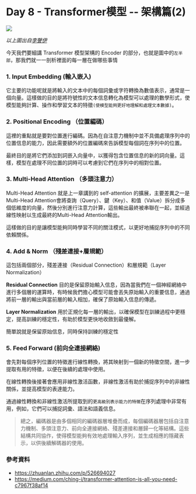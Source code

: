 # Day 8 - Transformer模型 -- 架構篇(2)

![](C:\Users\User\Pictures\transformers.jpg)

_以上圖出自[李謦伊](https://medium.com/@chingi071)_

今天我們要細講 Transformer 模型架構的 Encoder 的部分，也就是圖中的`左半部`，那我們就一一剖析裡面的每一層在做哪些事情

### 1. Input Embedding (輸入嵌入)
它主要的功能呢就是將輸入的文本中的每個詞彙或字符轉換為數值表示，通常是一個向量。這樣做的目的是將符號性的文本信息轉化為模型可以處理的數學形式，使模型能夠計算、操作和學習文本的特徵`(使模型能夠更好地理解和處理文本數據)`。

### 2. Positional Encoding （位置編碼）
這裡的重點就是要對位置進行編碼。因為在自注意力機制中並不具備處理序列中的位置信息的能力，因此需要額外的位置編碼來告訴模型每個詞在序列中的位置。

最終目的是將它們添加到詞嵌入向量中，以獲得包含位置信息的新的詞向量。這樣，模型在處理不同位置的詞時可以考慮到它們在序列中的相對位置。

### 3. Multi-Head Attention （多頭注意力）

Multi-Head Attention 就是上一章講到的 self-attention 的擴展，主要差異之一是Multi-Head Attention會將查詢（Query）、鍵（Key）、和值（Value）拆分成多個低維度的向量，然後分別進行注意力計算，這些輸出最終被串聯在一起，並經過線性映射以生成最終的Multi-Head Attention輸出。

這樣做的目的是讓模型能夠同時學習不同的關注模式，以更好地捕捉序列中的不同依賴關係。

### 4. Add & Norm （殘差連接+層規範）

這包括兩個部分，殘差連接（Residual Connection）和層規範（Layer Normalization）

**Residual Connection** 目的是保留原始輸入信息，因為當我們在一個神經網絡中進行多個層的運算時，有時候我們擔心模型可能會丟失原始輸入的重要信息，通過將前一層的輸出與當前層的輸入相加，確保了原始輸入信息的傳遞。

**Layer Normalization** 用於正規化每一層的輸出，以確保模型在訓練過程中更穩定，提高訓練的穩定性，有助於模型更快地收斂到最優解。

簡單說就是保留原始信息，同時保持訓練的穩定性

### 5. Feed Forward (前向全連接網絡)

會先對每個序列位置的特徵進行線性轉換，將其映射到一個新的特徵空間，進一步提取有用的特徵，以便在後續的處理中使用。  

在線性轉換後接著會應用非線性激活函數，非線性激活有助於捕捉序列中的非線性關係，並提高模型的表達能力。

通過線性轉換和非線性激活所提取到的`更高級別表示能力的特徵`在序列處理中非常有用，例如，它們可以捕捉詞彙、語法和語義信息。

>總之，編碼器是由多個相同的編碼器層堆疊而成，每個編碼器層包括自注意力機制、多頭注意力、前向全連接網絡、殘差連接和層歸一化等結構。這些結構共同協作，使得模型能夠有效地處理輸入序列，並生成相應的隱藏表示，以供後續解碼器的使用。

### 參考資料
- <https://zhuanlan.zhihu.com/p/526694027>
- <https://medium.com/ching-i/transformer-attention-is-all-you-need-c7967f38af14>

